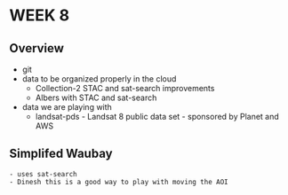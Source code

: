 # WEEK 8

## Overview

- git
- data to be organized properly in the cloud
    - Collection-2 STAC and sat-search improvements
    - Albers with STAC and sat-search
- data we are playing with
    - landsat-pds - Landsat 8 public data set - sponsored by Planet and AWS


## Simplifed Waubay

    - uses sat-search
    - Dinesh this is a good way to play with moving the AOI

